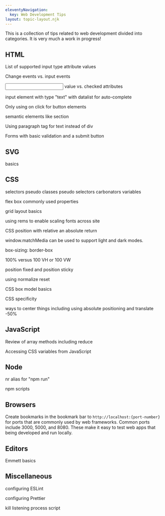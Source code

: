 ```yaml
---
eleventyNavigation:
  key: Web Development Tips
layout: topic-layout.njk
---
```


This is a collection of tips related to web development
divided into categories.
It is very much a work in progress!

## HTML

List of supported input type attribute values

Change events vs. input events

<input> value vs. checked attributes

input element with type "text" with datalist for auto-complete

Only using on click for button elements

semantic elements like section

Using paragraph tag for text instead of div

Forms with basic validation and a submit button

## SVG

basics

## CSS

selectors
pseudo classes
pseudo selectors
carbonators
variables

flex box commonly used properties

grid layout basics

using rems to enable scaling fonts across site

CSS position with relative an absolute return

window.matchMedia can be used to support light and dark modes.

box-sizing: border-box

100% versus 100 VH or 100 VW

position fixed and position sticky

using normalize reset

CSS box model basics

CSS specificity

ways to center things including using absolute positioning and translate -50%

## JavaScript

Review of array methods including reduce

Accessing CSS variables from JavaScript

## Node

nr alias for "npm run"

npm scripts

## Browsers

Create bookmarks in the bookmark bar to `http://localhost:{port-number}`
for ports that are commonly used by web frameworks.
Common ports include 3000, 5000, and 8080.
These make it easy to test web apps that being developed and run locally.

## Editors

Emmett basics

## Miscellaneous

configuring ESLint

configuring Prettier

kill listening process script
